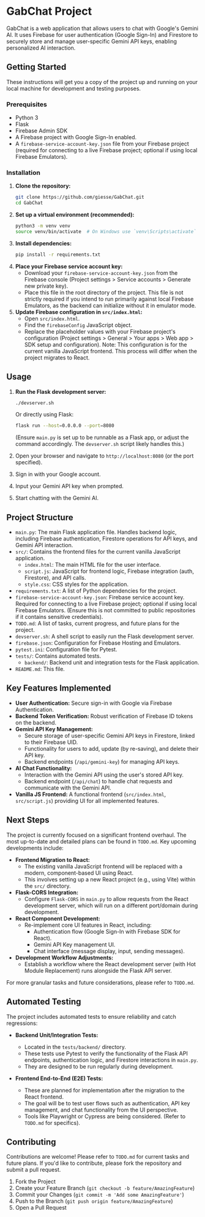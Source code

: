 # GabChat Project

GabChat is a web application that allows users to chat with Google's Gemini AI. It uses Firebase for user authentication (Google Sign-In) and Firestore to securely store and manage user-specific Gemini API keys, enabling personalized AI interaction.

## Getting Started

These instructions will get you a copy of the project up and running on your local machine for development and testing purposes.

### Prerequisites

*   Python 3
*   Flask
*   Firebase Admin SDK
*   A Firebase project with Google Sign-In enabled.
*   A `firebase-service-account-key.json` file from your Firebase project (required for connecting to a live Firebase project; optional if using local Firebase Emulators).

### Installation

1.  **Clone the repository:**
    ```bash
    git clone https://github.com/giesse/GabChat.git
    cd GabChat
    ```
2.  **Set up a virtual environment (recommended):**
    ```bash
    python3 -m venv venv
    source venv/bin/activate  # On Windows use `venv\Scripts\activate`
    ```
3.  **Install dependencies:**
    ```bash
    pip install -r requirements.txt
    ```
4.  **Place your Firebase service account key:**
    *   Download your `firebase-service-account-key.json` from the Firebase console (Project settings > Service accounts > Generate new private key).
    *   Place this file in the root directory of the project. This file is not strictly required if you intend to run primarily against local Firebase Emulators, as the backend can initialize without it in emulator mode.
5.  **Update Firebase configuration in `src/index.html`:**
    *   Open `src/index.html`.
    *   Find the `firebaseConfig` JavaScript object.
    *   Replace the placeholder values with your Firebase project's configuration (Project settings > General > Your apps > Web app > SDK setup and configuration). Note: This configuration is for the current vanilla JavaScript frontend. This process will differ when the project migrates to React.

## Usage

1.  **Run the Flask development server:**
    ```bash
    ./devserver.sh
    ```
    Or directly using Flask:
    ```bash
    flask run --host=0.0.0.0 --port=8080 
    ```
    (Ensure `main.py` is set up to be runnable as a Flask app, or adjust the command accordingly. The `devserver.sh` script likely handles this.)

2.  Open your browser and navigate to `http://localhost:8080` (or the port specified).
3.  Sign in with your Google account.
4.  Input your Gemini API key when prompted.
5.  Start chatting with the Gemini AI.

## Project Structure

*   `main.py`: The main Flask application file. Handles backend logic, including Firebase authentication, Firestore operations for API keys, and Gemini API interaction.
*   `src/`: Contains the frontend files for the current vanilla JavaScript application.
    *   `index.html`: The main HTML file for the user interface.
    *   `script.js`: JavaScript for frontend logic, Firebase integration (auth, Firestore), and API calls.
    *   `style.css`: CSS styles for the application.
*   `requirements.txt`: A list of Python dependencies for the project.
*   `firebase-service-account-key.json`: Firebase service account key. Required for connecting to a live Firebase project; optional if using local Firebase Emulators. (Ensure this is not committed to public repositories if it contains sensitive credentials).
*   `TODO.md`: A list of tasks, current progress, and future plans for the project.
*   `devserver.sh`: A shell script to easily run the Flask development server.
*   `firebase.json`: Configuration for Firebase Hosting and Emulators.
*   `pytest.ini`: Configuration file for Pytest.
*   `tests/`: Contains automated tests.
    *   `backend/`: Backend unit and integration tests for the Flask application.
*   `README.md`: This file.

## Key Features Implemented

*   **User Authentication:** Secure sign-in with Google via Firebase Authentication.
*   **Backend Token Verification:** Robust verification of Firebase ID tokens on the backend.
*   **Gemini API Key Management:**
    *   Secure storage of user-specific Gemini API keys in Firestore, linked to their Firebase UID.
    *   Functionality for users to add, update (by re-saving), and delete their API key.
    *   Backend endpoints (`/api/gemini-key`) for managing API keys.
*   **AI Chat Functionality:**
    *   Interaction with the Gemini API using the user's stored API key.
    *   Backend endpoint (`/api/chat`) to handle chat requests and communicate with the Gemini API.
*   **Vanilla JS Frontend:** A functional frontend (`src/index.html`, `src/script.js`) providing UI for all implemented features.

## Next Steps

The project is currently focused on a significant frontend overhaul. The most up-to-date and detailed plans can be found in `TODO.md`. Key upcoming developments include:

*   **Frontend Migration to React:**
    *   The existing vanilla JavaScript frontend will be replaced with a modern, component-based UI using React.
    *   This involves setting up a new React project (e.g., using Vite) within the `src/` directory.
*   **Flask-CORS Integration:**
    *   Configure `Flask-CORS` in `main.py` to allow requests from the React development server, which will run on a different port/domain during development.
*   **React Component Development:**
    *   Re-implement core UI features in React, including:
        *   Authentication flow (Google Sign-In with Firebase SDK for React).
        *   Gemini API Key management UI.
        *   Chat interface (message display, input, sending messages).
*   **Development Workflow Adjustments:**
    *   Establish a workflow where the React development server (with Hot Module Replacement) runs alongside the Flask API server.

For more granular tasks and future considerations, please refer to `TODO.md`.

## Automated Testing

The project includes automated tests to ensure reliability and catch regressions:

*   **Backend Unit/Integration Tests:**
    *   Located in the `tests/backend/` directory.
    *   These tests use Pytest to verify the functionality of the Flask API endpoints, authentication logic, and Firestore interactions in `main.py`.
    *   They are designed to be run regularly during development.

*   **Frontend End-to-End (E2E) Tests:**
    *   These are planned for implementation after the migration to the React frontend.
    *   The goal will be to test user flows such as authentication, API key management, and chat functionality from the UI perspective.
    *   Tools like Playwright or Cypress are being considered. (Refer to `TODO.md` for specifics).

## Contributing

Contributions are welcome! Please refer to `TODO.md` for current tasks and future plans. If you'd like to contribute, please fork the repository and submit a pull request.

1.  Fork the Project
2.  Create your Feature Branch (`git checkout -b feature/AmazingFeature`)
3.  Commit your Changes (`git commit -m 'Add some AmazingFeature'`)
4.  Push to the Branch (`git push origin feature/AmazingFeature`)
5.  Open a Pull Request

